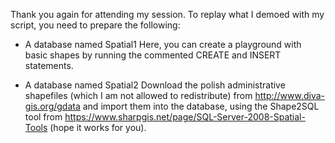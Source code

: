 Thank you again for attending my session.
To replay what I demoed with my script, you need to prepare the following:

* A database named Spatial1
Here, you can create a playground with basic shapes by running the commented CREATE and INSERT statements.

* A database named Spatial2
Download the polish administrative shapefiles (which I am not allowed to redistribute) from http://www.diva-gis.org/gdata and import them into the database, using the Shape2SQL tool from https://www.sharpgis.net/page/SQL-Server-2008-Spatial-Tools (hope it works for you).
